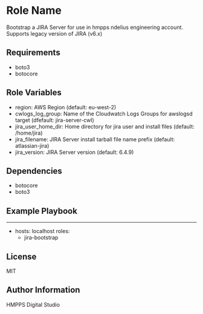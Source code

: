 Role Name
=========

Bootstrap a JIRA Server for use in hmpps ndelius engineering account. Supports legacy version of JIRA (v6.x) 

Requirements
------------

 - boto3
 - botocore

Role Variables
--------------

 - region: AWS Region (default: eu-west-2)
 - cwlogs_log_group: Name of the Cloudwatch Logs Groups for awslogsd target (dfefault: jira-server-cwl)
 - jira_user_home_dir: Home directory for jira user and install files (default: /home/jira)
 - jira_filename: JIRA Server install tarball file name prefix (default: atlassian-jira)
 - jira_version: JIRA Server version (default: 6.4.9)

Dependencies
------------

 - botocore
 - boto3

Example Playbook
----------------

---
- hosts: localhost
  roles:
    - jira-bootstrap

License
-------

MIT

Author Information
------------------

HMPPS Digital Studio
